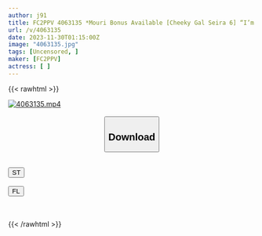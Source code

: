```yaml
---
author: j91
title: FC2PPV 4063135 *Mouri Bonus Available [Cheeky Gal Seira 6] “I’m Sorry I’m Sorry” Even Though She Has A Boyfriend, She Gives In To The Old Man!! ︎ Convulsions!! ︎It’s Usually The Outrageous Stupidity Of A Nurse..
url: /v/4063135
date: 2023-11-30T01:15:00Z
image: "4063135.jpg"
tags: [Uncensored, ]
maker: [FC2PPV]
actress: [ ]
---
```



{{< rawhtml >}}

<div class="video" data-videoid="mlDkLM8YAZTkW1">
    <a href="javascript:;">
        <img src="/v/4063135/4063135.jpg" width="WIDTH" height="HEIGHT" alt="4063135.mp4" loading="lazy">
    </a>
</div>

<script type="text/javascript" src="https://j91.asia/asset/on-demand-st.js"></script>

<br>
  <link rel="stylesheet" href="https://j91.asia/asset/bs5.css">
  
  <center>
  <button class="btn btn-primary" type="button" data-bs-toggle="collapse" data-bs-target=".multi-collapse" aria-expanded="false" aria-controls="multiCollapseExample1 multiCollapseExample2"><h2>Download</h2></button></center>
</p>
<div class="row">
  <div class="col">
    <div class="collapse multi-collapse" id="multiCollapseExample1">
      <div class="card card-body">
	      	      <br>
<div class="buttons">  
<a href="https://streamtape.to/v/mlDkLM8YAZTkW1" target="_blank"><button class="btn-hover color-3"><i class="fa fa-download"></i> ST</button></a></div>
    </div>
  </div>
</div>
  <div class="col">
    <div class="collapse multi-collapse" id="multiCollapseExample2">
      <div class="card card-body">
	      <br>
<div class="buttons">
    <a href="https://filelions.site/f/n8i77nwtmmxp" target="_blank"><button class="btn-hover color-9"><i class="fa fa-download"></i> FL</button></a></div>
<br><br>
      </div>
    </div>
  </div>
</div>

{{< /rawhtml >}}